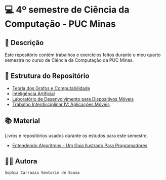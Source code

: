 # 💻 4º semestre de Ciência da Computação - PUC Minas

## 📃 Descrição

Este repositório contém trabalhos e exercícios feitos durante o meu quarto semestre no curso de Ciência da Computação da PUC Minas.

## 📑 Estrutura do Repositório

- [Teoria dos Grafos e Computabilidade](/Grafos/)
- [Inteligência Artificial](/Inteligencia_Artificial/)
- [Laboratório de Desenvolvimento para Dispositivos Móveis](/Laboratorio_de_Dispositivos_Moveis/)
- [Trabalho Interdisciplinar IV: Aplicações Móveis](/Trabalho_Interdisciplinar_IV/)


## 📚 Material
Livros e repositórios usados durante os estudos para este semestre.

- [Entendendo Algoritmos - Um Guia Ilustrado Para Programadores](https://www.amazon.com.br/Entendendo-Algoritmos-Ilustrado-Programadores-Curiosos/dp/8575225634)

## 👨‍💻 Autora

`Sophia Carrazza Ventorim de Sousa`

